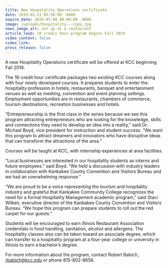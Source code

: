 ```yaml
---
title: New Hospitality Operations certificate
date: 2019-02-21 05:58:00 -0600
expire_date: 2019-03-08 00:00:00 -0600
image: /uploads/hospitality---copy.jpg
news_image_alt: set up at a restaurant
article_lead: 18 credit hour program begins Fall 2019
video_content: false
video_link:
press_release: false
---
```


A new Hospitality Operations certificate will be offered at KCC beginning Fall 2019.

The 18-credit hour certificate packages two existing KCC courses along with four newly developed courses. It prepares students to enter the hospitality profession in hotels, restaurants, banquet and entertainment venues as well as meeting, convention and event planning settings. Employment opportunities are in restaurants, chambers of commerce, tourism destinations, recreation businesses and hotels.

“Entrepreneurship is the first class in the series because we see this program attracting entrepreneurs who are looking for the knowledge, skills and connections they need to develop an idea into a reality,” said Dr. Michael Boyd, vice president for instruction and student success. “We want this program to attract dreamers and innovators who have disruptive ideas that can transform the attractions of the area.”

Courses will be taught at KCC, with internship experiences at area facilities.

“Local businesses are interested in our hospitality students as interns and future employees.” said Boyd. “We held a discussion with industry leaders in collaboration with Kankakee County Convention and Visitors Bureau and we had an overwhelming response.”

“We are proud to be a voice representing the tourism and hospitality industry and grateful that Kankakee Community College recognizes the need for a formal Hospitality Management academic program,” said Staci Wilken, executive director of the Kankakee County Convention and Visitors Bureau. “We hope this program can prepare students to roll out the red carpet for our guests.”

Students will be encouraged to earn Illinois Restaurant Association credentials in food handling, sanitation, alcohol and allergens. The hospitality classes also can be taken toward an associate degree, which can transfer to a hospitality program at a four-year college or university in Illinois to earn a bachelor’s degree.

For more information about the program, contact Robert Babich, [rbabich@kcc.edu](mailto:rbabich@kcc.edu) or phone 815-802-8656.